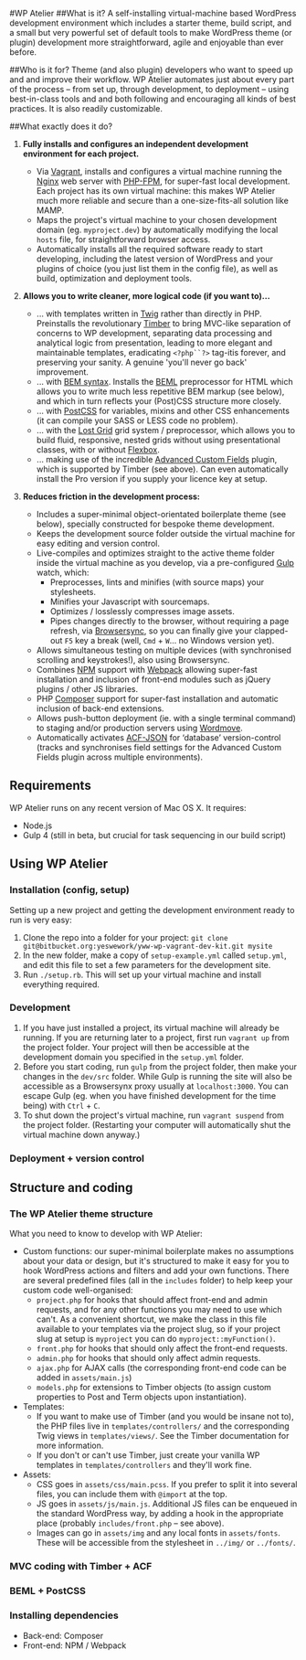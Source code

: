 #WP Atelier
##What is it?
A self-installing virtual-machine based WordPress development environment which includes a starter theme, build script, and a small but very powerful set of default tools to make WordPress theme (or plugin) development more straightforward, agile and enjoyable than ever before.

##Who is it for?
Theme (and also plugin) developers who want to speed up and and improve their workflow. WP Atelier automates just about every part of the process – from set up, through development, to deployment – using best-in-class tools and and both following and encouraging all kinds of best practices. It is also readily customizable.

##What exactly does it do?
1. **Fully installs and configures an independent development environment for each project.**
    * Via [Vagrant](https://www.vagrantup.com/), installs and configures a virtual machine running the [Nginx](https://nginx.org/) web server with [PHP-FPM](https://php-fpm.org/), for super-fast local development. Each project has its own virtual machine: this makes WP Atelier much more reliable and secure than a one-size-fits-all solution like MAMP.
    * Maps the project's virtual machine to your chosen development domain (eg. `myproject.dev`) by automatically modifying the local `hosts` file, for straightforward browser access.
    * Automatically installs all the required software ready to start developing, including the latest version of WordPress and your plugins of choice (you just list them in the config file), as well as build, optimization and deployment tools.

1. **Allows you to write cleaner, more logical code (if you want to)...**
    * ... with templates written in [Twig](http://twig.sensiolabs.org/) rather than directly in PHP. Preinstalls the revolutionary [Timber](https://upstatement.com/timber/) to bring MVC-like separation of concerns to WP development, separating data processing and analytical logic from presentation, leading to more elegant and maintainable templates, eradicating `<?php``?>` tag-itis forever, and preserving your sanity. A genuine 'you'll never go back' improvement.
    * ... with [BEM syntax](http://csswizardry.com/2013/01/mindbemding-getting-your-head-round-bem-syntax/). Installs the [BEML](https://github.com/zenwalker/node-beml) preprocessor for HTML which allows you to write much less repetitive BEM markup (see below), and which in turn reflects your (Post)CSS structure more closely.
    * ... with [PostCSS](https://github.com/postcss/postcss) for variables, mixins and other CSS enhancements (it can compile your SASS or LESS code no problem).
    * ... with the [Lost Grid](https://github.com/peterramsing/lost) grid system / preprocessor, which allows you to build fluid, responsive, nested grids without using presentational classes, with or without [Flexbox](https://github.com/peterramsing/lost).
    * ... making use of the incredible [Advanced Custom Fields](https://www.advancedcustomfields.com/) plugin, which is supported by Timber (see above). Can even automatically install the Pro version if you supply your licence key at setup.

1. **Reduces friction in the development process:**
    * Includes a super-minimal object-orientated boilerplate theme (see below), specially constructed for bespoke theme development.
    * Keeps the development source folder outside the virtual machine for easy editing and version control.
    * Live-compiles and optimizes straight to the active theme folder inside the virtual machine as you develop, via a pre-configured [Gulp](http://gulpjs.com/) watch, which:
        * Preprocesses, lints and minifies (with source maps) your stylesheets.
        * Minifies your Javascript with sourcemaps.
        * Optimizes / losslessly compresses image assets.
        * Pipes changes directly to the browser, without requiring a page refresh, via [Browsersync](https://www.browsersync.io/), so you can finally give your clapped-out `F5` key a break (well, `Cmd` + `W`… no Windows version yet).
    * Allows simultaneous testing on multiple devices (with synchronised scrolling and keystrokes!), also using Browsersync.
    * Combines [NPM](https://www.npmjs.com/) support with [Webpack](https://webpack.github.io/) allowing super-fast installation and inclusion of front-end modules such as jQuery plugins / other JS libraries.
    * PHP [Composer](https://getcomposer.org/) support for super-fast installation and automatic inclusion of back-end extensions.
    * Allows push-button deployment (ie. with a single terminal command) to staging and/or production servers using [Wordmove](https://github.com/welaika/wordmove).
    * Automatically activates [ACF-JSON](https://www.advancedcustomfields.com/resources/local-json/) for ‘database’ version-control (tracks and synchronises field settings for the Advanced Custom Fields plugin across multiple environments).

## Requirements
WP Atelier runs on any recent version of Mac OS X. It requires:

* Node.js
* Gulp 4 (still in beta, but crucial for task sequencing in our build script)

## Using WP Atelier

### Installation (config, setup)
Setting up a new project and getting the development environment ready to run is very easy:

1. Clone the repo into a folder for your project: `git clone git@bitbucket.org:yeswework/yww-wp-vagrant-dev-kit.git mysite`
1. In the new folder, make a copy of `setup-example.yml` called `setup.yml`, and edit this file to set a few parameters for the development site.
1. Run `./setup.rb`. This will set up your virtual machine and install everything required.

### Development

1. If you have just installed a project, its virtual machine will already be running. If you are returning later to a project, first run `vagrant up` from the project folder. Your project will then be accessible at the development domain you specified in the `setup.yml` folder.
1. Before you start coding, run `gulp` from the project folder, then make your changes in the `dev/src` folder. While Gulp is running the site will also be accessible as a Browsersynx proxy usually at `localhost:3000`. You can escape Gulp (eg. when you have finished development for the time being) with `Ctrl` + `C`.
1. To shut down the project's virtual machine, run `vagrant suspend` from the project folder. (Restarting your computer will automatically shut the virtual machine down anyway.)

### Deployment + version control

## Structure and coding
### The WP Atelier theme structure
What you need to know to develop with WP Atelier:

* Custom functions: our super-minimal boilerplate makes no assumptions about your data or design, but it's structured to make it easy for you to hook WordPress actions and filters and add your own functions. There are several predefined files (all in the `includes` folder) to help keep your custom code well-organised:
     * `project.php` for hooks that should affect front-end and admin requests, and for any other functions you may need to use which can't. As a convenient shortcut, we make the class in this file available to your templates via the project slug, so if your project slug at setup is `myproject` you can do `myproject::myFunction()`.
     * `front.php` for hooks that should only affect the front-end requests.
     * `admin.php` for hooks that should only affect admin requests.
     * `ajax.php` for AJAX calls (the corresponding front-end code can be added in `assets/main.js`)
     * `models.php` for extensions to Timber objects (to assign custom properties to Post and Term objects upon instantiation).
* Templates:
     * If you want to make use of Timber (and you would be insane not to), the PHP files live in `templates/controllers/` and the corresponding Twig views in `templates/views/`. See the Timber documentation for more information.
     * If you don't or can't use Timber, just create your vanilla WP templates in `templates/controllers` and they'll work fine.
* Assets:
     * CSS goes in `assets/css/main.pcss`. If you prefer to split it into several files, you can include them with `@import` at the top.
     * JS goes in `assets/js/main.js`. Additional JS files can be enqueued in the standard WordPress way, by adding a hook in the appropriate place (probably `includes/front.php` – see above).
     * Images can go in `assets/img` and any local fonts in `assets/fonts`. These will be accessible from the stylesheet in `../img/` or `../fonts/`.

### MVC coding with Timber + ACF

### BEML + PostCSS

### Installing dependencies
* Back-end: Composer
* Front-end: NPM / Webpack